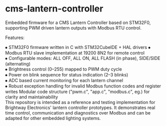 # cms-lantern-controller
Embedded firmware for a CMS Lantern Controller based on STM32F0, supporting PWM driven lantern outputs with Modbus RTU control.
    
Features:

⦁	STM32F0 firmware written in C with STM32CubeIDE + HAL drivers
⦁	Modbus RTU slave implementation at 19200 8N2 for remote control   
⦁	Configurable modes: ALL OFF, ALL ON, ALL FLASH (in phase), SIDE/SIDE (alternating)   
⦁	Brightness control (0–255) mapped to PWM duty cycle   
⦁	Power on blink sequence for status indication (2–3 blinks)   
⦁	ADC based current monitoring for each lantern channel   
⦁	Robust exception handling for invalid Modbus function codes and register writes   Modular code structure ("pwm.c", "app.c", "modbus.c", eg.) for clarity and maintainability  
This repository is intended as a reference and testing implementation for Brightway Electronics' lantern controller prototypes. It demonstrates real time control, communication and diagnostics over Modbus and can be adapted for other embedded lighting systems.
